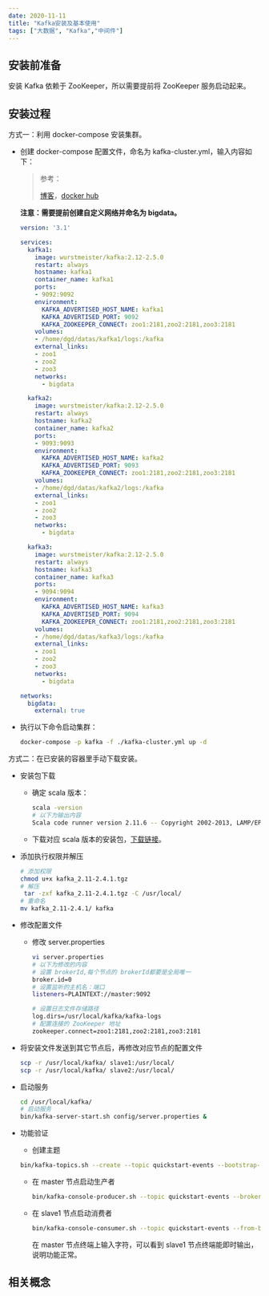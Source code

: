 ```yaml
---
date: 2020-11-11
title: "Kafka安装及基本使用"
tags: ["大数据", "Kafka","中间件"]
---
```


## 安装前准备

安装 Kafka 依赖于 ZooKeeper，所以需要提前将 ZooKeeper 服务启动起来。

## 安装过程

方式一：利用 docker-compose 安装集群。

- 创建 docker-compose 配置文件，命名为 kafka-cluster.yml，输入内容如下：

  > 参考：
  >
  > [博客](https://www.cnblogs.com/once/p/10146666.html)，[docker hub](https://hub.docker.com/r/wurstmeister/kafka)

  **注意：需要提前创建自定义网络并命名为 bigdata。**

  ```yml
  version: '3.1'
  
  services:
    kafka1:
      image: wurstmeister/kafka:2.12-2.5.0
      restart: always
      hostname: kafka1
      container_name: kafka1
      ports:
      - 9092:9092
      environment:
        KAFKA_ADVERTISED_HOST_NAME: kafka1
        KAFKA_ADVERTISED_PORT: 9092
        KAFKA_ZOOKEEPER_CONNECT: zoo1:2181,zoo2:2181,zoo3:2181
      volumes:
      - /home/dgd/datas/kafka1/logs:/kafka
      external_links:
      - zoo1
      - zoo2
      - zoo3
      networks:
        - bigdata
  
    kafka2:
      image: wurstmeister/kafka:2.12-2.5.0
      restart: always
      hostname: kafka2
      container_name: kafka2
      ports:
      - 9093:9093
      environment:
        KAFKA_ADVERTISED_HOST_NAME: kafka2
        KAFKA_ADVERTISED_PORT: 9093
        KAFKA_ZOOKEEPER_CONNECT: zoo1:2181,zoo2:2181,zoo3:2181
      volumes:
      - /home/dgd/datas/kafka2/logs:/kafka
      external_links:
      - zoo1
      - zoo2
      - zoo3
      networks:
        - bigdata
  
    kafka3:
      image: wurstmeister/kafka:2.12-2.5.0
      restart: always
      hostname: kafka3
      container_name: kafka3
      ports:
      - 9094:9094
      environment:
        KAFKA_ADVERTISED_HOST_NAME: kafka3
        KAFKA_ADVERTISED_PORT: 9094
        KAFKA_ZOOKEEPER_CONNECT: zoo1:2181,zoo2:2181,zoo3:2181
      volumes:
      - /home/dgd/datas/kafka3/logs:/kafka
      external_links:
      - zoo1
      - zoo2
      - zoo3
      networks:
        - bigdata
  
  networks:
    bigdata:
      external: true
  ```

- 执行以下命令启动集群：

  ```bash
  docker-compose -p kafka -f ./kafka-cluster.yml up -d
  ```

方式二：在已安装的容器里手动下载安装。

- 安装包下载

  - 确定 scala 版本：

    ```bash
    scala -version
    # 以下为输出内容
    Scala code runner version 2.11.6 -- Copyright 2002-2013, LAMP/EPFL
    ```

  - 下载对应 scala 版本的安装包，[下载链接](http://kafka.apache.org/downloads)。

- 添加执行权限并解压

  ```bash
  # 添加权限
  chmod u+x kafka_2.11-2.4.1.tgz 
  # 解压
   tar -zxf kafka_2.11-2.4.1.tgz -C /usr/local/
  # 重命名
  mv kafka_2.11-2.4.1/ kafka
  ```

- 修改配置文件

  - 修改 server.properties

    ```bash
    vi server.properties 
    # 以下为修改的内容
    # 设置 brokerId,每个节点的 brokerId都要是全局唯一
    broker.id=0
    # 设置监听的主机名：端口
    listeners=PLAINTEXT://master:9092
    
    # 设置日志文件存储路径
    log.dirs=/usr/local/kafka/kafka-logs
    # 配置连接的 ZooKeeper 地址
    zookeeper.connect=zoo1:2181,zoo2:2181,zoo3:2181
    
    ```

- 将安装文件发送到其它节点后，再修改对应节点的配置文件

  ```bash
  scp -r /usr/local/kafka/ slave1:/usr/local/
  scp -r /usr/local/kafka/ slave2:/usr/local/
  ```

- 启动服务

  ```bash
  cd /usr/local/kafka/
  # 启动服务
  bin/kafka-server-start.sh config/server.properties &
  ```

- 功能验证

  - 创建主题

  ```bash
  bin/kafka-topics.sh --create --topic quickstart-events --bootstrap-server master:9092
  ```

  - 在 master 节点启动生产者

    ```bash
    bin/kafka-console-producer.sh --topic quickstart-events --broker-list master:9092,slave1:9092,slave2:9092
    ```

  - 在 slave1 节点启动消费者

    ```bash
    bin/kafka-console-consumer.sh --topic quickstart-events --from-beginning --bootstrap-server slave1:9092
    ```

    在 master 节点终端上输入字符，可以看到 slave1 节点终端能即时输出，说明功能正常。

## 相关概念